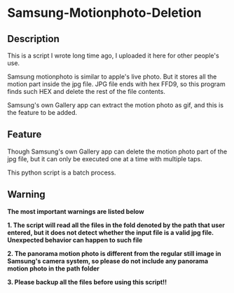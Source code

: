 # Samsung-Motionphoto-Deletion

## Description
This is a script I wrote long time ago, I uploaded it here for other people's use.

Samsung motionphoto is similar to apple's live photo.
But it stores all the motion part inside the jpg file.
JPG file ends with hex FFD9, so this program finds such HEX and delete the rest of the file contents.

Samsung's own Gallery app can extract the motion photo as gif, and this is the feature to be added.

## Feature
Though Samsung's own Gallery app can delete the motion photo part of the jpg file, but it can only be executed one at a time with multiple taps.

This python script is a batch process.

## Warning
**The most important warnings are listed below**

**1. The script will read all the files in the fold denoted by the path that user entered, but it
does not detect whether the input file is a valid jpg file. Unexpected behavior can happen to such file**

**2. The panorama motion photo is different from the regular still image in Samsung's camera system, so 
please do not include any panorama motion photo in the path folder**

**3. Please backup all the files before using this script!!**
